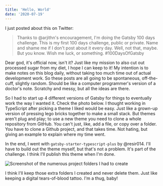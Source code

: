 ```yaml
---
title: 'Hello, World'
date: '2020-07-19'
---
```


I just posted about this on Twitter:

> Thanks to @arjithn's encouragement, I'm doing the Gatsby 100 days
> challenge. This is my first 100 days challenge, public or private. Name
> and shame me if I don't post about it every day. Well, not that, maybe.
> But you know. Wish me luck, or something. #100DaysOfGatsby

Dear god, it's official now, isn't it? Just like my mission to also cut out processed sugar from my diet, I hope I can keep to it! My intention is to make notes on this blog daily, without taking too much time out of actual development work. So these posts are all going to be spontaneous, off-the-cuff, slightly random. Should be like a computer programmer's version of a doctor's note. Scratchy and messy, but all the ideas are there.

So I had to start up 4 different versions of Gatsby for things to eventually work the way I wanted it. Check the photo below. I thought working in TypeScript after picking a theme I liked would be easy. Just like a grown-up version of pressing lego bricks together to make a small stack. But themes aren't plug and play; to use a new theme you need to clone a whole repository from GitHub. You can't just, like, add a file, or copy over a folder. You have to clone a Github project, and that takes time. Not hating, but giving an example to explain where my time went.

In the end, I went with `gatsby-starter-typescript-plus` by @resir014. I'll have to build out the theme myself, but that's not a problem. It's part of the challenge. I think I'll publish this theme when I'm done.

![Screenshot of the numerous project folders I had to create](https://res.cloudinary.com/dwrfod96z/image/upload/c_scale,w_627/v1594846177/Screenshot_2020-07-15_at_6.00.58_AM_kzzykp.png)

I think I'll keep those extra folders I created and never delete them. Just like keeping a digital tears-of-blood tattoo. I'm a thug, baby!
